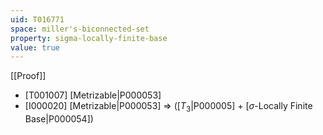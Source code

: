 ```yaml
---
uid: T016771
space: miller's-biconnected-set
property: sigma-locally-finite-base
value: true
---
```

[[Proof]]

* [T001007] [Metrizable|P000053]
* [I000020] [Metrizable|P000053] => ([$T_3$|P000005] + [$\sigma$-Locally Finite Base|P000054])

